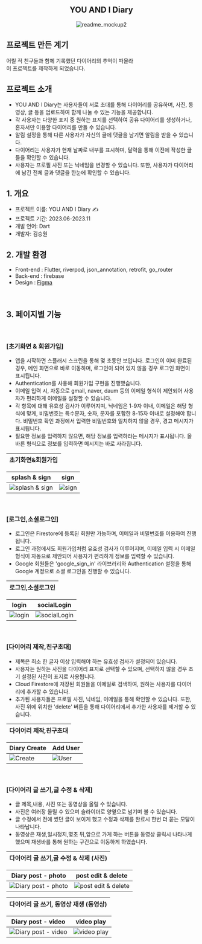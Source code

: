 <div align="center">
<h2>YOU AND I Diary</h2>

![readme_mockup2](https://img1.daumcdn.net/thumb/R1280x0/?scode=mtistory2&fname=https%3A%2F%2Fblog.kakaocdn.net%2Fdn%2FcddVd6%2FbtsDHl5nqZ8%2FCpGOYOOIKDwjRFkTQztKkk%2Fimg.jpg)

</div>

## 프로젝트 만든 계기

어릴 적 친구들과 함께 기록했던 다이어리의 추억이 떠올라 <br> 이 프로젝트를 제작하게 되었습니다.
<br>

## 프로젝트 소개

- YOU AND I Diary는 사용자들이 서로 초대를 통해 다이어리를 공유하며, 사진, 동영상, 글 등을 업로드하여 함께 나눌 수 있는 기능을 제공합니다.
- 각 사용자는 다양한 표지 중 원하는 표지를 선택하여 공유 다이어리를 생성하거나, 혼자서만 이용할 다이어리를 만들 수 있습니다.
- 알림 설정을 통해 다른 사용자가 자신의 글에 댓글을 남기면 알림을 받을 수 있습니다.
- 다이어리는 사용자가 현재 날짜로 내부를 표시하며, 달력을 통해 이전에 작성한 글들을 확인할 수 있습니다.
- 사용자는 프로필 사진 또는 닉네임을 변경할 수 있습니다. 또한, 사용자가 다이어리에 남긴 전체 글과 댓글을 한눈에 확인할 수 있습니다.
  <br>

## 1. 개요

- 프로젝트 이름: YOU AND I Diary ✍️
- 프로젝트 기간: 2023.06-2023.11
- 개발 언어: Dart
- 개발자: 김승원
  <br>

## 2. 개발 환경

- Front-end : Flutter, riverpod, json_annotation, retrofit, go_router
- Back-end : firebase
- Design : [Figma](https://www.figma.com/file/mqoSaVF6Oy7s00ftXuCXg4/YOU-%26-I-Diary-UI?type=design&node-id=0%3A1&mode=design&t=Ckjps325O3ymPRyA-1)

<br>

## 3. 페이지별 기능

<br>

### [초기화면 & 회원가입]

- 앱을 시작하면 스플래시 스크린을 통해 몇 초동안 보입니다. 로그인이 이미 완료된 경우, 메인 화면으로 바로 이동하며, 로그인이 되어 있지 않을 경우 로그인 화면이 표시됩니다.
- Authentication를 사용해 회원가입 구현을 진행했습니다.
- 이메일 입력 시, 자동으로 gmail, naver, daum 등의 이메일 형식이 제안되어 사용자가 편리하게 이메일을 설정할 수 있습니다.
- 각 항목에 대해 유효성 검사가 이루어지며, 닉네임은 1-9자 이내, 이메일은 해당 형식에 맞게, 비밀번호는 특수문자, 숫자, 문자를 포함한 8-15자 이내로 설정해야 합니다. 비밀번호 확인 과정에서 입력한 비밀번호와 일치하지 않을 경우, 경고 메시지가 표시됩니다.
- 필요한 정보를 입력하지 않으면, 해당 정보를 입력하라는 메시지가 표시됩니다. 올바른 형식으로 정보를 입력하면 메시지는 바로 사라집니다.

| 초기화면&회원가입 |
| ----------------- |

| splash & sign | sign |
|----------|----------|
|![splash & sign](https://github.com/so0ng0970/youandi_diary/assets/108356773/00ecb367-8699-48ff-8174-956bc2aa6b8e)|![sign](https://github.com/so0ng0970/youandi_diary/assets/108356773/b2169f9e-3afa-4da9-9041-42d8c2e4711f)|


<br>

### [로그인,소셜로그인]

- 로그인은 Firestore에 등록된 회원만 가능하며, 이메일과 비밀번호를 이용하여 진행됩니다.
- 로그인 과정에서도 회원가입처럼 유효성 검사가 이루어지며, 이메일 입력 시 이메일 형식이 자동으로 제안되어 사용자가 편리하게 정보를 입력할 수 있습니다.
- Google 회원들은 'google_sign_in' 라이브러리와 Authentication 설정을 통해 Google 계정으로 소셜 로그인을 진행할 수 있습니다.

| 로그인,소셜로그인 |
| ----------------- |

| login | socialLogin |
|----------|----------|
|![login](https://github.com/so0ng0970/youandi_diary/assets/108356773/12555f0a-af14-472f-89fd-f352872e780d)|![socialLogin](https://github.com/so0ng0970/youandi_diary/assets/108356773/daefd06a-75eb-4fdf-855c-51fcfd2fc156)|


<br>

### [다이어리 제작,친구초대]

- 제목은 최소 한 글자 이상 입력해야 하는 유효성 검사가 설정되어 있습니다.
- 사용자는 원하는 사진을 다이어리 표지로 선택할 수 있으며, 선택하지 않을 경우 초기 설정된 사진이 표지로 사용됩니다.
- Cloud Firestore에 저장된 회원들을 이메일로 검색하여, 원하는 사용자를 다이어리에 추가할 수 있습니다.
- 추가된 사용자들은 프로필 사진, 닉네임, 이메일을 통해 확인할 수 있습니다. 또한, 사진 위에 위치한 'delete' 버튼을 통해 다이어리에서 추가한 사용자를 제거할 수 있습니다.

| 다이어리 제작,친구초대 |
| ----------------- |

| Diary Create | Add User |
|----------|----------|
|![Create](https://github.com/so0ng0970/youandi_diary/assets/108356773/80b5bf67-1d11-4f39-833d-a4815d289485)|![User](https://github.com/so0ng0970/youandi_diary/assets/108356773/8856c8b4-3f7a-4bba-b3f3-a8f958bddf6f)|


<br>

### [다이어리 글 쓰기,글 수정 & 삭제]

- 글 제목,내용, 사진 또는 동영상을 올릴 수 있습니다.
- 사진은 여러장 올릴 수 있으며 슬라이더로 양옆으로 넘기며 볼 수 있습니다.
- 글 수정에서 전에 썼던 글이 보이게 했고 수정과 삭제를 완료시 한번 더 묻는 모달이 나타납니다.
- 동영상은 재생,일시정지,몇초 뒤,앞으로 가게 하는 버튼을 동영상 클릭시 나타나게 했으며 재생바를 통해 원하는 구간으로 이동하게 하였습니다.

| 다이어리 글 쓰기,글 수정 & 삭제 (사진) |
| ----------------- |

| Diary post - photo | post edit & delete |
|----------|----------|
|![Diary post - photo](https://github.com/so0ng0970/youandi_diary/assets/108356773/ff5516d7-ed99-4e2a-84d4-cd1fa79bcd94)|![post edit & delete](https://github.com/so0ng0970/youandi_diary/assets/108356773/9a8fd4e0-fa7f-4964-844f-dbe6125e4b71)|

| 다이어리 글 쓰기, 동영상 재생 (동영상) |
| ----------------- |

| Diary post - video | video play |
|----------|----------|
|![Diary post - video](https://github.com/so0ng0970/youandi_diary/assets/108356773/f3b77d3d-fec3-4e9e-95cb-ed671005d979)|![video play](https://github.com/so0ng0970/youandi_diary/assets/108356773/f5b8161d-d1be-4718-93e3-62bab1c61bd2)|


<br>
